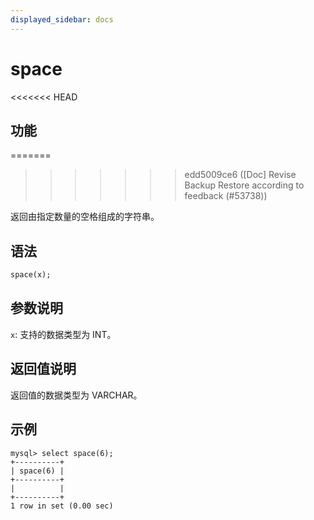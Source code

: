 ```yaml
---
displayed_sidebar: docs
---
```


# space

<<<<<<< HEAD
## 功能
=======

>>>>>>> edd5009ce6 ([Doc] Revise Backup Restore according to feedback (#53738))

返回由指定数量的空格组成的字符串。

## 语法

```Haskell
space(x);
```

## 参数说明

`x`: 支持的数据类型为 INT。

## 返回值说明

返回值的数据类型为 VARCHAR。

## 示例

```Plain Text
mysql> select space(6);
+----------+
| space(6) |
+----------+
|          |
+----------+
1 row in set (0.00 sec)
```
